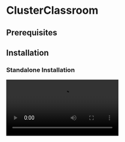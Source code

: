 # ClusterClassroom

## Prerequisites

## Installation

### Standalone Installation

![Installation](docs/asstes/install-controller.webm)

